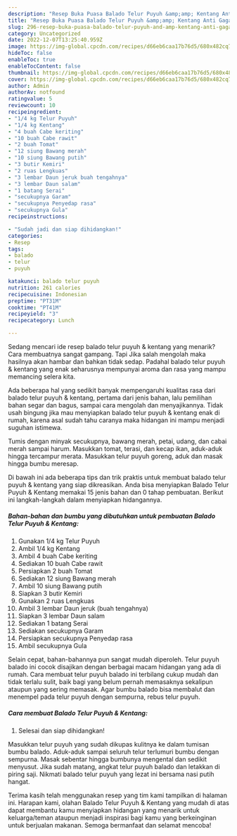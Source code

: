 ```yaml
---
description: "Resep Buka Puasa Balado Telur Puyuh &amp;amp; Kentang Anti Gagal"
title: "Resep Buka Puasa Balado Telur Puyuh &amp;amp; Kentang Anti Gagal"
slug: 296-resep-buka-puasa-balado-telur-puyuh-and-amp-kentang-anti-gagal
category: Uncategorized
date: 2022-12-07T13:25:40.959Z
image: https://img-global.cpcdn.com/recipes/d66eb6caa17b76d5/680x482cq70/balado-telur-puyuh-kentang-foto-resep-utama.jpg
hideToc: false
enableToc: true
enableTocContent: false
thumbnail: https://img-global.cpcdn.com/recipes/d66eb6caa17b76d5/680x482cq70/balado-telur-puyuh-kentang-foto-resep-utama.jpg
cover: https://img-global.cpcdn.com/recipes/d66eb6caa17b76d5/680x482cq70/balado-telur-puyuh-kentang-foto-resep-utama.jpg
author: Admin
authorAv: notfound
ratingvalue: 5
reviewcount: 10
recipeingredient:
- "1/4 kg Telur Puyuh"
- "1/4 kg Kentang"
- "4 buah Cabe keriting"
- "10 buah Cabe rawit"
- "2 buah Tomat"
- "12 siung Bawang merah"
- "10 siung Bawang putih"
- "3 butir Kemiri"
- "2 ruas Lengkuas"
- "3 lembar Daun jeruk buah tengahnya"
- "3 lembar Daun salam"
- "1 batang Serai"
- "secukupnya Garam"
- "secukupnya Penyedap rasa"
- "secukupnya Gula"
recipeinstructions:

- "Sudah jadi dan siap dihidangkan!"
categories:
- Resep
tags:
- balado
- telur
- puyuh

katakunci: balado telur puyuh 
nutrition: 261 calories
recipecuisine: Indonesian
preptime: "PT31M"
cooktime: "PT41M"
recipeyield: "3"
recipecategory: Lunch

---
```



Sedang mencari ide resep balado telur puyuh &amp; kentang yang menarik? Cara membuatnya sangat gampang. Tapi Jika salah mengolah maka hasilnya akan hambar dan bahkan tidak sedap. Padahal balado telur puyuh &amp; kentang yang enak seharusnya mempunyai aroma dan rasa yang mampu memancing selera kita.


Ada beberapa hal yang sedikit banyak mempengaruhi kualitas rasa dari balado telur puyuh &amp; kentang, pertama dari jenis bahan, lalu pemilihan bahan segar dan bagus, sampai cara mengolah dan menyajikannya. Tidak usah bingung jika mau menyiapkan balado telur puyuh &amp; kentang enak di rumah, karena asal sudah tahu caranya maka hidangan ini mampu menjadi suguhan istimewa.

Tumis dengan minyak secukupnya, bawang merah, petai, udang, dan cabai merah sampai harum. Masukkan tomat, terasi, dan kecap ikan, aduk-aduk hingga tercampur merata. Masukkan telur puyuh goreng, aduk dan masak hingga bumbu meresap.


Di bawah ini ada beberapa tips dan trik praktis untuk membuat balado telur puyuh &amp; kentang yang siap dikreasikan. Anda bisa menyiapkan Balado Telur Puyuh &amp; Kentang memakai 15 jenis bahan dan 0 tahap pembuatan. Berikut ini langkah-langkah dalam menyiapkan hidangannya.

<!--inarticleads1-->

##### Bahan-bahan dan bumbu yang dibutuhkan untuk pembuatan Balado Telur Puyuh &amp; Kentang:

1. Gunakan 1/4 kg Telur Puyuh
1. Ambil 1/4 kg Kentang
1. Ambil 4 buah Cabe keriting
1. Sediakan 10 buah Cabe rawit
1. Persiapkan 2 buah Tomat
1. Sediakan 12 siung Bawang merah
1. Ambil 10 siung Bawang putih
1. Siapkan 3 butir Kemiri
1. Gunakan 2 ruas Lengkuas
1. Ambil 3 lembar Daun jeruk (buah tengahnya)
1. Siapkan 3 lembar Daun salam
1. Sediakan 1 batang Serai
1. Sediakan secukupnya Garam
1. Persiapkan secukupnya Penyedap rasa
1. Ambil secukupnya Gula


Selain cepat, bahan-bahannya pun sangat mudah diperoleh. Telur puyuh balado ini cocok disajikan dengan berbagai macam hidangan yang ada di rumah. Cara membuat telur puyuh balado ini terbilang cukup mudah dan tidak terlalu sulit, baik bagi yang belum pernah memasaknya sekalipun ataupun yang sering memasak. Agar bumbu balado bisa membalut dan menempel pada telur puyuh dengan sempurna, rebus telur puyuh. 

<!--inarticleads2-->

##### Cara membuat Balado Telur Puyuh &amp; Kentang:


1. Selesai dan siap dihidangkan!

Masukkan telur puyuh yang sudah dikupas kulitnya ke dalam tumisan bumbu balado. Aduk-aduk sampai seluruh telur terlumuri bumbu dengan sempurna. Masak sebentar hingga bumbunya mengental dan sedikit menyusut. Jika sudah matang, angkat telur puyuh balado dan letakkan di piring saji. Nikmati balado telur puyuh yang lezat ini bersama nasi putih hangat. 

Terima kasih telah menggunakan resep yang tim kami tampilkan di halaman ini. Harapan kami, olahan Balado Telur Puyuh &amp; Kentang yang mudah di atas dapat membantu kamu menyiapkan hidangan yang menarik untuk keluarga/teman ataupun menjadi inspirasi bagi kamu yang berkeinginan untuk berjualan makanan. Semoga bermanfaat dan selamat mencoba!
